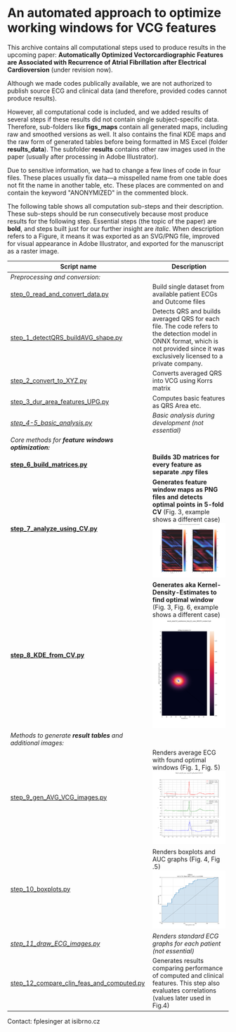 # An automated approach to optimize working windows for VCG features 


This archive contains all computational steps used to produce results in the upcoming paper: 
**Automatically Optimized Vectorcardiographic Features are Associated with Recurrence of Atrial Fibrillation after Electrical Cardioversion** (under revision now).

Although we made codes publically available, we are not authorized to publish source ECG and clinical data (and therefore, provided codes cannot produce results).

However, all computational code is included, and we added results of several steps if these results did not contain single subject-specific data.
Therefore, sub-folders like **figs_maps** contain all generated maps, including raw and smoothed versions as well. 
It also contains the final KDE maps and the raw form of generated tables before being formatted in MS Excel (folder **results_data**).
The subfolder **results** contains other raw images used in the paper (usually after processing in Adobe Illustrator).

Due to sensitive information, we had to change a few lines of code in four files. These places usually fix data—a misspelled name from one table does not fit the name in another table, etc. These places are commented on and contain the keyword "ANONYMIZED" in the commented block.  

The following table shows all computation sub-steps and their description. These sub-steps should be run consecutively because most produce results
for the following step. Essential steps (the topic of the paper) are **bold**, and steps built just for our further insight are _italic_. 
When description refers to a Figure, it means it was exported as an SVG/PNG file, improved for visual appearance in Adobe Illustrator, and exported for the manuscript as a raster image.  

| Script name                                                                            | Description                                                                                                                                                                                   |
|----------------------------------------------------------------------------------------|-----------------------------------------------------------------------------------------------------------------------------------------------------------------------------------------------|
| _Preprocessing and conversion:_                                                        |                                                                                                                                                                                               |
| [step_0_read_and_convert_data.py](step_0_read_and_convert_data.py)                     | Build single dataset from available patient ECGs and Outcome files                                                                                                                            |
| [step_1_detectQRS_buildAVG_shape.py](step_1_detectQRS_buildAVG_shape.py)               | Detects QRS and builds averaged QRS for each file. The code refers to the detection model in ONNX format, which is not provided since it was exclusively licensed to a private company.       | 
| [step_2_convert_to_XYZ.py](step_2_convert_to_XYZ.py)                                   | Converts averaged QRS into VCG using Korrs matrix                                                                                                                                             |  
| [step_3_dur_area_features_UPG.py](step_3_dur_area_features_UPG.py)                     | Computes basic features as QRS Area etc.                                                                                                                                                      |
| _[step_4-5_basic_analysis.py](step_4-5_basic_analysis.py)_                             | _Basic analysis during development (not essential)_                                                                                                                                           |
| _Core methods for **feature windows optimization:**_                                   |                                                                                                                                                                                               |
| **[step_6_build_matrices.py](step_6_build_matrices.py)**                               | **Builds 3D matrices for every feature as separate .npy files**                                                                                                                               |
| **[step_7_analyze_using_CV.py](step_7_analyze_using_CV.py)**                           | **Generates feature window maps as PNG files and detects optimal points in 5-fold CV** (Fig. 3, example shows a different case)  ![](CV_SMOOTH_dXMean_1_AUCData_85_cases_SMOOTH_median10.png) |
| **[step_8_KDE_from_CV.py](step_8_KDE_from_CV.py)**                                     | **Generates aka Kernel-Density-Estimates to find optimal window** (Fig. 3, Fig. 6, example shows a different case)  ![](KDE_dYMean.png)                                                       |
| _Methods to generate **result tables** and additional images:_                          |                                                                                                                                                                                               |
| [step_9_gen_AVG_VCG_images.py](step_9_gen_AVG_VCG_images.py)                           | Renders average ECG with found optimal windows (Fig. 1, Fig. 5)   ![](detail_Zsumf_84_cases.png)                                                                                              |
| [step_10_boxplots.py](step_10_boxplots.py)                                             | Renders boxplots and AUC graphs (Fig. 4, Fig .5)   ![](AUC_dYMean.png)                                                                                                                        |
| _[step_11_draw_ECG_images.py](step_11_draw_ECG_images.py)_                             | _Renders standard ECG graphs for each patient (not essential)_                                                                                                                                |
| [step_12_compare_clin_feas_and_computed.py](step_12_compare_clin_feas_and_computed.py) | Generates results comparing performance of computed and clinical features. This step also evaluates correlations (values later used in Fig.4)                                                 |

Contact: fplesinger at isibrno.cz
